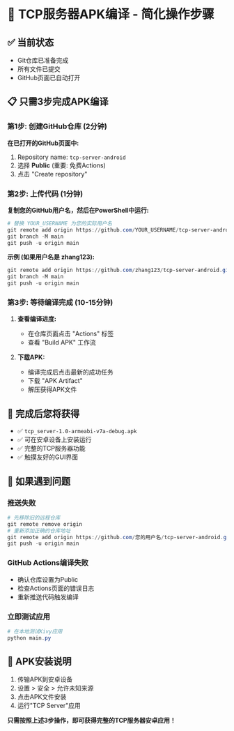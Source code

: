 # 🚀 TCP服务器APK编译 - 简化操作步骤

## ✅ 当前状态
- Git仓库已准备完成
- 所有文件已提交
- GitHub页面已自动打开

## 📋 只需3步完成APK编译

### 第1步: 创建GitHub仓库 (2分钟)

**在已打开的GitHub页面中:**
1. Repository name: `tcp-server-android`
2. 选择 **Public** (重要: 免费Actions)
3. 点击 "Create repository"

### 第2步: 上传代码 (1分钟)

**复制您的GitHub用户名，然后在PowerShell中运行:**

```powershell
# 替换 YOUR_USERNAME 为您的实际用户名
git remote add origin https://github.com/YOUR_USERNAME/tcp-server-android.git
git branch -M main
git push -u origin main
```

**示例 (如果用户名是 zhang123):**
```powershell
git remote add origin https://github.com/zhang123/tcp-server-android.git
git branch -M main
git push -u origin main
```

### 第3步: 等待编译完成 (10-15分钟)

1. **查看编译进度:**
   - 在仓库页面点击 "Actions" 标签
   - 查看 "Build APK" 工作流

2. **下载APK:**
   - 编译完成后点击最新的成功任务
   - 下载 "APK Artifact"
   - 解压获得APK文件

## 🎯 完成后您将获得

- ✅ `tcp_server-1.0-armeabi-v7a-debug.apk`
- ✅ 可在安卓设备上安装运行
- ✅ 完整的TCP服务器功能
- ✅ 触摸友好的GUI界面

## 🔧 如果遇到问题

### 推送失败
```powershell
# 先移除旧的远程仓库
git remote remove origin
# 重新添加正确的仓库地址
git remote add origin https://github.com/您的用户名/tcp-server-android.git
git push -u origin main
```

### GitHub Actions编译失败
- 确认仓库设置为Public
- 检查Actions页面的错误日志
- 重新推送代码触发编译

### 立即测试应用
```powershell
# 在本地测试Kivy应用
python main.py
```

## 📱 APK安装说明

1. 传输APK到安卓设备
2. 设置 > 安全 > 允许未知来源
3. 点击APK文件安装
4. 运行"TCP Server"应用

**只需按照上述3步操作，即可获得完整的TCP服务器安卓应用！**